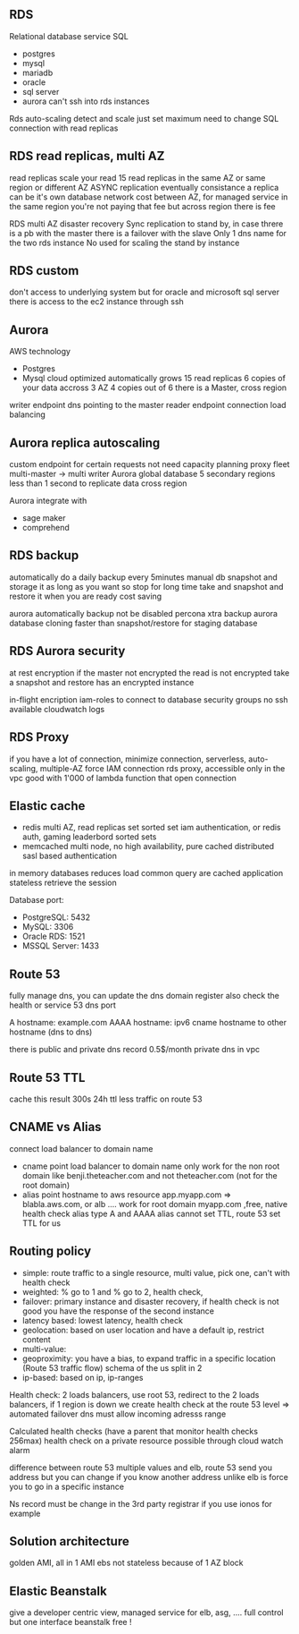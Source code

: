 RDS
------------------
Relational database service
SQL
- postgres
- mysql
- mariadb
- oracle
- sql server
- aurora
can't ssh into rds instances

Rds auto-scaling detect and scale just set maximum
need to change SQL connection with read replicas

RDS read replicas, multi AZ
------------------
read replicas scale your read
15 read replicas in the same AZ or same region or different AZ
ASYNC replication eventually consistance
a replica can be it's own database
network cost between AZ, for managed service in the same region you're not paying that fee
but across region there is fee

RDS multi AZ disaster recovery
Sync replication to stand by, in case threre is a pb with the master there is a failover with the slave
Only 1 dns name for the two rds instance
No used for scaling the stand by instance

RDS custom
------------------
don't access to underlying system
but for oracle and microsoft sql server there is access to the ec2 instance through ssh 

Aurora
------------------
AWS technology 
- Postgres 
- Mysql
cloud optimized 
automatically grows
15 read replicas
6 copies of your data accross 3 AZ
4 copies out of 6
there is a Master, cross region

writer endpoint dns pointing to the master
reader endpoint connection load balancing

Aurora replica autoscaling
------------------
custom endpoint for certain requests
not need capacity planning 
proxy fleet 
multi-master -> multi writer
Aurora global database
5 secondary regions
less than 1 second to replicate data cross region

Aurora integrate with 
- sage maker
- comprehend 

RDS backup
------------------
automatically do a daily backup
every 5minutes 
manual db snapshot and storage it as long as you want
so stop for long time take and snapshot and restore it when you are ready cost saving

aurora automatically backup not be disabled
percona xtra backup
aurora database cloning faster than snapshot/restore for staging database


RDS Aurora security
------------------
at rest encryption
if the master not encrypted the read is not encrypted
take a snapshot and restore has an encrypted instance

in-flight encription
iam-roles to connect to database
security groups
no ssh available
cloudwatch logs

RDS Proxy
------------------
if you have a lot of connection, minimize connection, serverless, auto-scaling, multiple-AZ
force IAM connection rds proxy, accessible only in the vpc
good with 1'000 of lambda function that open connection


Elastic cache
------------------
- redis  multi AZ, read replicas set sorted set iam authentication, or redis auth, gaming leaderbord sorted sets
- memcached multi node, no high availability, pure cached distributed sasl based authentication 

in memory databases reduces load common query are cached
application stateless
retrieve the session

Database port:
- PostgreSQL: 5432
- MySQL: 3306
- Oracle RDS: 1521
- MSSQL Server: 1433


Route 53
------------------
fully manage dns, you can update the dns
domain register also
check the health or service
53 dns port

A hostname: example.com
AAAA hostname: ipv6
cname hostname to other hostname (dns to dns)

there is public and private dns record 0.5$/month
private dns in vpc

Route 53 TTL
------------------
cache this result 300s
24h ttl less traffic on route 53

CNAME vs Alias
------------------
connect load balancer to domain name
- cname point load balancer to domain name only work for the non root domain like benji.theteacher.com and not theteacher.com (not for the root domain)
- alias point hostname to aws resource app.myapp.com => blabla.aws.com, or alb .... work for root domain myapp.com ,free, native health check
  alias type A and AAAA
alias cannot set TTL, route 53 set TTL for us

Routing policy
------------------
- simple: route traffic to a single resource, multi value, pick one, can't with health check
- weighted: % go to 1 and % go to 2, health check, 
- failover: primary instance and disaster recovery, if health check is not good you have the response of the second instance
- latency based: lowest latency, health check
- geolocation: based on user location and have a default ip, restrict content
- multi-value:
- geoproximity: you have a bias, to expand traffic in a specific location (Route 53 traffic flow) schema of the us split in 2 
- ip-based: based on ip, ip-ranges

Health check: 2 loads balancers, use root 53, redirect to the 2 loads balancers, 
if 1 region is down we create health check at the route 53 level => automated failover dns
must allow incoming adresss range

Calculated health checks (have a parent that monitor health checks 256max)
health check on a private resource possible through cloud watch alarm

difference between route 53 multiple values and elb, route 53 send you address but you can change if you know another address unlike elb is force you to go in a specific instance

Ns record must be change in the 3rd party registrar if you use ionos for example


Solution architecture
------------------
golden AMI, all in 1 AMI
ebs not stateless because of 1 AZ block

Elastic Beanstalk
------------------
give a developer centric view, managed service for elb, asg, ....
full control but one interface 
beanstalk free ! 